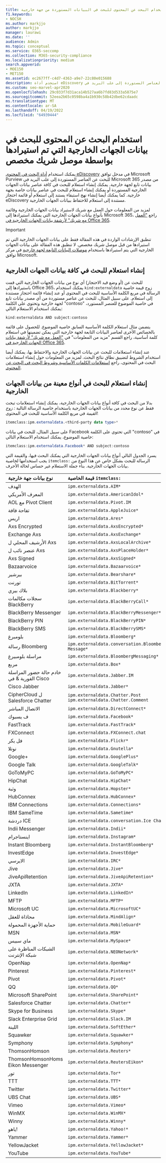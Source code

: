 ```yaml
---
title: استخدام البحث عن المحتوى للبحث في البيانات المستوردة من جهة خارجية
f1.keywords:
- NOCSH
ms.author: markjjo
author: markjjo
manager: laurawi
ms.date: ''
audience: Admin
ms.topic: conceptual
ms.service: O365-seccomp
ms.collection: M365-security-compliance
ms.localizationpriority: medium
search.appverid:
- MOE150
- MET150
ms.assetid: ec2677ff-c4d7-4363-a9e7-22c80e015688
description: استخدم أداة eDiscovery للبحث عن العناصر المستوردة إلى علب البريد في Microsoft 365 من مصدر بيانات تابع لجهة خارجية عن طريق إنشاء استعلامات.
ms.custom: seo-marvel-apr2020
ms.openlocfilehash: 29c033f7d31aca14b527aa6b7fd83d533a5875e7
ms.sourcegitcommit: 52eea2b65c0598ba4a1b930c58b42dbe62cdaadc
ms.translationtype: MT
ms.contentlocale: ar-SA
ms.lasthandoff: 04/19/2022
ms.locfileid: "64939444"
---
```

# <a name="use-content-search-to-search-third-party-data-imported-by-a-custom-partner-connector"></a>استخدام البحث عن المحتوى للبحث في بيانات الجهات الخارجية التي تم استيرادها بواسطة موصل شريك مخصص

يمكنك استخدام [أداة البحث في المحتوى eDiscovery](content-search.md) في مدخل توافق Microsoft Purview للبحث عن العناصر المستوردة إلى علب البريد في Microsoft 365 من مصدر بيانات تابع لجهة خارجية. يمكنك إنشاء استعلام للبحث في كافة عناصر بيانات الجهات الخارجية المستوردة أو يمكنك إنشاء استعلام للبحث في عناصر بيانات خاصة بجهة خارجية. كما يمكنك أيضا إنشاء نهج استبقاء يستند إلى استعلام أو قائمة احتجاز eDiscovery مستندة إلى استعلام للاحتفاظ ببيانات الجهات الخارجية.
  
لمزيد من المعلومات حول العمل مع شريك لاستيراد بيانات الجهات الخارجية وقائمة بأنواع بيانات الجهات الخارجية التي يمكنك استيرادها إلى Microsoft 365، راجع ["العمل مع شريك" لأرشفة بيانات الجهات الخارجية في Office 365](work-with-partner-to-archive-third-party-data.md).

> [!IMPORTANT]
> تنطبق الإرشادات الواردة في هذه المقالة فقط على بيانات الجهات الخارجية التي تم استيرادها من قبل موصل شريك مخصص. لا تنطبق هذه المقالة على بيانات الجهات الخارجية التي يتم استيرادها باستخدام [موصلات البيانات التابعة لجهة خارجية](archiving-third-party-data.md#third-party-data-connectors) في مركز توافق Microsoft.
  
## <a name="creating-a-query-to-search-all-third-party-data"></a>إنشاء استعلام للبحث في كافة بيانات الجهات الخارجية

للبحث عن (أو وضع قيد الاحتجاز) أي نوع من بيانات الجهات الخارجية التي قمت باستيرادها إلى Office 365، يمكنك استخدام `kind:externaldata` زوج قيمة خاصية الرسالة في مربع الكلمة الأساسية للبحث في المحتوى أو عند إنشاء قائمة احتجاز مستندة إلى استعلام. على سبيل المثال، للبحث عن عناصر مستوردة من أي مصدر بيانات تابع لجهة خارجية وتحتوي على الكلمة "contoso" في خاصية الموضوع للعنصر المستورد، يمكنك استخدام الاستعلام التالي: 
  
```powershell
kind:externaldata AND subject:contoso
```

يتضمن مثال استعلام الكلمة الأساسية السابق خاصية الموضوع. للحصول على قائمة بالخصائص الأخرى لعناصر البيانات التابعة لجهة خارجية التي يمكن تضمينها في استعلام كلمة أساسية، راجع القسم "مزيد من المعلومات" في ["العمل مع شريك" لأرشفة بيانات الجهات الخارجية في Office 365](work-with-partner-to-archive-third-party-data.md#more-information).
  
عند إنشاء استعلامات للبحث عن بيانات الجهات الخارجية والاحتفاظ بها، يمكنك أيضا استخدام الشروط لتضييق نطاق نتائج البحث. لمزيد من المعلومات حول إنشاء استعلامات البحث في المحتوى، راجع [استعلامات الكلمات الأساسية وشروط البحث في البحث عن المحتوى](keyword-queries-and-search-conditions.md).
  
## <a name="creating-a-query-to-search-specific-types-of-third-party-data"></a>إنشاء استعلام للبحث في أنواع معينة من بيانات الجهات الخارجية

بدلا من البحث في كافة أنواع بيانات الجهات الخارجية، يمكنك إنشاء استعلامات تبحث فقط عن نوع محدد من بيانات الجهات الخارجية باستخدام خاصية الرسالة التالية *: زوج القيمة* في مربع الكلمة الأساسية للبحث في المحتوى:
  
```powershell
itemclass:ipm.externaldata.<third-party data type>* 
```

على سبيل المثال، للبحث في بيانات Facebook التي تحتوي على الكلمة "contoso" في خاصية الموضوع، يمكنك استخدام الاستعلام التالي:
  
```powershell
itemclass:ipm.externaldata.Facebook* AND subject:contoso
```

يسرد الجدول التالي أنواع بيانات الجهات الخارجية التي يمكنك البحث فيها، والقيمة التي يجب استخدامها لخاصية  `itemclass:` الرسالة للبحث بشكل خاص عن هذا النوع من بيانات الجهات الخارجية. بناء جملة الاستعلام غير حساس لحالة الأحرف. 
  
|**نوع بيانات جهة خارجية**|**قيمة الخاصية `itemclass:`**|
|:-----|:-----|
|الهدف  <br/> | `ipm.externaldata.AIM*` <br/> |
|المعرف الأمريكي  <br/> | `ipm.externaldata.AmericanIdol*` <br/> |
|AOL مع Pivot Client  <br/> | `ipm.externaldata.Pivot.IM` <br/> |
|تفاحة فافة  <br/> | `ipm.externaldata.AppleJuice*` <br/> |
|اريس  <br/> | `ipm.externaldata.Ares*` <br/> |
|Axs Encrypted  <br/> | `ipm.externaldata.AxsEncrypted*` <br/> |
|Exchange Axs  <br/> | `ipm.externaldata.AxsExchange*` <br/> |
|الأرشيف المحلي ل Axs  <br/> | `ipm.externaldata.AxsLocalArchive*` <br/> |
|عنصر نائب ل Axs  <br/> | `ipm.externaldata.AxsPlaceHolder*` <br/> |
|Axs Signed  <br/> | `ipm.externaldata.AxsSigned*` <br/> |
|Bazaarvoice  <br/> | `ipm.externaldata.Bazaarvoice*` <br/> |
|بيرشير  <br/> | `ipm.externaldata.Bearshare*` <br/> |
|تورنت  <br/> | `ipm.externaldata.BitTorrent*` <br/> |
|بلاك بيري  <br/> | `ipm.externaldata.Blackberry*` <br/> |
|سجلات مكالمات BlackBerry  <br/> | `ipm.externaldata.BlackBerryCall*` <br/> |
|BlackBerry Messenger  <br/> | `ipm.externaldata.BlackBerryMessenger*` <br/> |
|BlackBerry PIN  <br/> | `ipm.externaldata.BlackBerryPIN*` <br/> |
|BlackBerry SMS  <br/> | `ipm.externaldata.BlackBerrySMS*` <br/> |
|بلومبرغ  <br/> | `ipm.externaldata.Bloomberg*` <br/> |
|رسالة Bloomberg  <br/> | `ipm.externaldata.conversation.Bloomberg Message*` <br/> |
|مراسلة بلومبيرغ  <br/> | `ipm.externaldata.BloombergMessaging*` <br/> |
|مربع  <br/> | `ipm.externaldata.Box*` <br/> |
|خادم حالة حضور المراسلة الفورية &amp; في Cisco  <br/> | `ipm.externaldata.Jabber.IM` <br/> |
|Cisco Jabber  <br/> | `ipm.externaldata.Jabber*` <br/> |
|CipherCloud ل Salesforce Chatter  <br/> | `ipm.externaldata.Chatter.Post` <br/>  `ipm.externaldata.Chatter.Comment` <br/> |
|الاتصال المباشر  <br/> | `ipm.externaldata.DirectConnect*` <br/> |
|ف يسبوك  <br/> | `ipm.externaldata.Facebook*` <br/> |
|FastTrack  <br/> | `ipm.externaldata.FastTrack*` <br/> |
|FXConnect  <br/> | `ipm.externaldata.FXConnect.chat` <br/> |
|فل يكر  <br/> | `ipm.externaldata.Flickr*` <br/> |
|نوتلا  <br/> | `ipm.externaldata.Gnutella*` <br/> |
|Google+  <br/> | `ipm.externaldata.GooglePlus*` <br/> |
|Google Talk  <br/> | `ipm.externaldata.GoogleTalk*` <br/> |
|GoToMyPC  <br/> | `ipm.externaldata.GoToMyPC*` <br/> |
|HipChat  <br/> | `ipm.externaldata.HipChat*` <br/> |
|وثبة  <br/> | `ipm.externaldata.Hopster*` <br/> |
|HubConnex  <br/> | `ipm.externaldata.HubConnex*` <br/> |
|IBM Connections  <br/> | `ipm.externaldata.Connections*` <br/> |
|IBM SameTime  <br/> | `ipm.externaldata.Sametime*` <br/> |
|دردشة ICE  <br/> | `ipm.externaldata.conversation.Ice Chat*` <br/> |
|Indii Messenger  <br/> | `ipm.externaldata.Indii*` <br/> |
|اينستاجرام  <br/> | `ipm.externaldata.Instagram*` <br/> |
|Instant Bloomberg  <br/> | `ipm.externaldata.InstantBloomberg*` <br/> |
|InvestEdge  <br/> | `ipm.externaldata.InvestEdge*` <br/> |
|الايرسي  <br/> | `ipm.externaldata.IRC*` <br/> |
|Jive  <br/> | `ipm.externaldata.Jive*` <br/> |
|JiveApiRetention  <br/> | `ipm.externaldata.JiveApiRetention*` <br/> |
|JXTA  <br/> | `ipm.externaldata.JXTA*` <br/> |
|LinkedIn  <br/> | `ipm.externaldata.LinkedIn*` <br/> |
|MFTP  <br/> | `ipm.externaldata.MFTP*` <br/> |
|Microsoft UC  <br/> | `ipm.externaldata.MicrosoftUC*` <br/> |
|محاذاة للعقل  <br/> | `ipm.externaldata.MindAlign*` <br/> |
|حماية الأجهزة المحمولة  <br/> | `ipm.externaldata.MobileGuard*` <br/> |
|MSN  <br/> | `ipm.externaldata.MSN*` <br/> |
|ماي سبيس  <br/> | `ipm.externaldata.MySpace*` <br/> |
|الشبكات المناظرة على شبكة الإنترنت  <br/> | `ipm.externaldata.NEONetwork*` <br/> |
|OpenNap  <br/> | `ipm.externaldata.OpenNap*` <br/> |
|Pinterest  <br/> | `ipm.externaldata.Pinterest*` <br/> |
|Pivot  <br/> | `ipm.externaldata.Pivot*` <br/> |
|QQ  <br/> | `ipm.externaldata.QQ*` <br/> |
|Microsoft SharePoint  <br/> | `ipm.externaldata.SharePoint*` <br/> |
|Salesforce Chatter  <br/> | `ipm.externaldata.Chatter*` <br/> |
|Skype for Business  <br/> | `ipm.externaldata.Skype*` <br/> |
|Slack Enterprise Grid  <br/> | `ipm.externaldata.Slack.IM` <br/> |
|اللينة  <br/> | `ipm.externaldata.SoftEther*` <br/> |
|Squawker  <br/> | `ipm.externaldata.Squawker*` <br/> |
|Symphony  <br/> | `ipm.externaldata.Symphony*` <br/> |
|ThomsonHomson  <br/> | `ipm.externaldata.Reuters*` <br/> |
| ThomsonHomsonHoms Eikon Messenger  <br/> | `ipm.externaldata.ReutersEikon*` <br/> |
|تور  <br/> | `ipm.externaldata.Tor*` <br/> |
|TTT  <br/> | `ipm.externaldata.TTT*` <br/> |
|Twitter  <br/> | `ipm.externaldata.Twitter*` <br/> |
|UBS Chat  <br/> | `ipm.externaldata.UBS*` <br/> |
|Vimeo  <br/> | `ipm.externaldata.Vimeo*` <br/> |
|WinMX  <br/> | `ipm.externaldata.WinMX*` <br/> |
|Winny  <br/> | `ipm.externaldata.Winny*` <br/> |
|ياهو!  <br/> | `ipm.externaldata.Yahoo!*` <br/> |
|Yammer  <br/> | `ipm.externaldata.Yammer*` <br/> |
|YellowJacket  <br/> | `ipm.externaldata.YellowJacket*` <br/> |
|YouTube  <br/> | `ipm.externaldata.YouTube*` <br/> |
